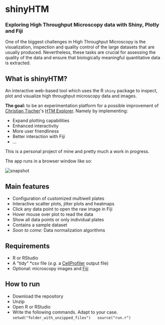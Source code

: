 # shinyHTM

### Exploring High Throughput Microscopy data with Shiny, Plotly and Fiji

One of the biggest challenges in High Throughput Microscopy is the visualization, inspection and quality control of the large datasets that are usually produced. Nevertheless, these tasks are crucial for assessing the quality of the data and ensure that biologically meaningful quantitative data is extracted.


## What is shinyHTM?

An interactive web-based tool which uses the R ``shiny`` package to inspect, plot and visualize high throughput microscopy data and images.

**The goal:**  to be an experimentation platform for a possible improvement of [Christian Tischer](https://www.embl.de/services/core_facilities/almf/members/index.php?s_personId=CP-60005645)'s [HTM Explorer](https://github.com/tischi/HTM_Explorer). Namely by implementing:

* Expand plotting capabilities 
* Enhanced interactivity 
* More user friendliness 
* Better interaction with Fiji
* ...

This is a personal project of mine and pretty much a work in progress.

The app runs in   a browser window like so:

![snapshot](https://github.com/hmbotelho/shinyHTM/blob/master/snapshot.jpg)


## Main features
* Configuration of customized multiwell plates
* Interactive scatter plots, jitter plots and heatmaps
* Click any data point to open the raw image in Fiji
* Hover mouse over plot to read the data
* Show all data points or only individual plates
* Contains a sample dataset
* _Soon to come:_ Data normalization algorithms


## Requirements
* R or RStudio
* A "tidy" *csv file (_e.g._ a [CellProfiler](http://cellprofiler.org/) output file)
* Optional: microscopy images and [Fiji](https://fiji.sc/)


## How to run
* Download the repository  
* Unzip  
* Open R or RStudio 
* Write the following commands. Adapt to your case.
``
setwd("folder_with_unzipped_files")  
source("run.r")
``